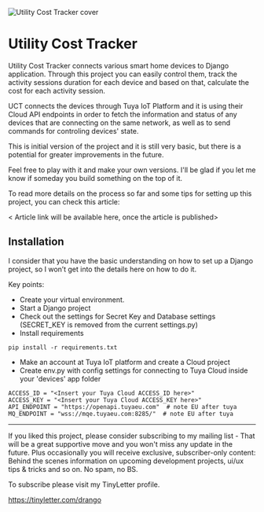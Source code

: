 
![Utility Cost Tracker cover](https://user-images.githubusercontent.com/13369413/145307242-52b80cd9-967f-4a38-936b-c529465e538d.png)

# Utility Cost Tracker

Utility Cost Tracker connects various smart home devices to Django application. 
Through this project you can easily control them, track the activity sessions duration for each device and based on that, calculate the cost for each activity session.

UCT connects the devices through Tuya IoT Platform and it is using their Cloud API endpoints in order to fetch the information and status of any devices that are connecting on the same network, as well as to send commands for controling devices' state.

This is initial version of the project and it is still very basic, but there is a potential for greater improvements in the future.

Feel free to play with it and make your own versions. I'll be glad if you let me know if someday you build something on the top of it.

To read more details on the process so far and some tips for setting up this project, you can check this article:

< Article link will be available here, once the article is published>


## Installation

I consider that you have the basic understanding on how to set up a Django project, so I won’t get into the details here on how to do it.

Key points:

* Create your virtual environment.
* Start a Django project
* Check out the settings for Secret Key and Database settings (SECRET_KEY is removed from the current settings.py)
* Install requirements
```
pip install -r requirements.txt
```
* Make an account at Tuya IoT platform and create a Cloud project
* Create env.py with config settings for connecting to Tuya Cloud inside your 'devices' app folder

```
ACCESS_ID = "<Insert your Tuya Cloud ACCESS_ID here>"
ACCESS_KEY = "<Insert your Tuya Cloud ACCESS_KEY here>"
API_ENDPOINT = "https://openapi.tuyaeu.com"  # note EU after tuya
MQ_ENDPOINT = "wss://mqe.tuyaeu.com:8285/"  # note EU after tuya
```

---

If you liked this project, please consider subscribing to my mailing list - That will be a great supportive move and you won't miss any update in the future. Plus occasionally you will receive exclusive, subscriber-only content: Behind the scenes information on upcoming development projects, ui/ux tips & tricks and so on. No spam, no BS.

To subscribe please visit my TinyLetter profile.

https://tinyletter.com/drango









